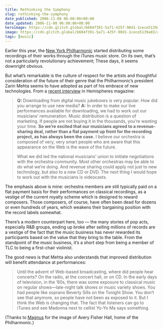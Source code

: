 ```yaml
---
title: Rethinking the Symphony
slug: rethinking-the-symphony
date_published: 2006-11-08 06:00:06+00:00
date_updated: 2006-11-08 06:00:06+00:00
heroimage: https://cdn.glitch.global/b604f391-5a71-425f-90d1-1cece5139a83/avery-fisher-hall.jpg?v=1729981592676
image: https://cdn.glitch.global/b604f391-5a71-425f-90d1-1cece5139a83/avery-fisher-hall.jpg?v=1729981592676
tags: [music]
---
```

Earlier this year, the [New York Philharmonic](http://nyphil.org/) started distributing some recordings of their works through the iTunes music store. On its own, that’s not a particularly revolutionary achievement; These days, it seems downright obvious.

But what’s remarkable is the culture of respect for the artists and thoughtful consideration of the future of their genre that the Philharmonic’s president Zarin Mehta seems to have adopted as part of his embrace of new technologies. From a [recent interview](http://www.hemispheresmagazine.com/nov06/innerviews.html) in Hemispheres magazine:

> **Q:** Downloading from digital music jukeboxes is very popular. How did you arrange to use new media?
> **A:** In order to make our live performances available for downloading, we had to work out our musicians’ remuneration. Music distribution is a question of marketing. If people are not buying it in the thousands, you’re wasting your time. **So we’re excited that our musicians agreed to a revenue-sharing deal, rather than a flat payment up front for the recording project, as has always been the case.** I believe our orchestra is composed of very, very smart people who are aware that this appearance on the Web is the wave of the future.
> 
> What we did led the national musicians’ union to initiate negotiations with the orchestra community. Most other orchestras may be able to do what we’re doing. And revenue sharing could apply not just to new technology, but also to a new CD or DVD. The next thing I would hope to work out with the musicians is videocasts.

The emphasis above is mine: orchestra members are still typically paid on a flat payment basis for their performances on classical recordings, as a vestige of the current royalty scheme which is designed to reward composers. Those composers, of course, have often been dead for dozens or even hundreds of years, which weakens their bargaining position with the record labels somewhat.

There’s a modern counterpart here, too — the many stories of pop acts, especially R&B groups, ending up broke after selling millions of records are a vestige of the fact that the music business has never rewarded its participants based on the value that they bring to the table. From the standpoint of the music business, it’s a short step from being a member of TLC to being a first-chair violinist.

The good news is that Mehta also understands that improved distribution will benefit attendance at performances:

> Until the advent of Web-based broadcasting, where did people hear concerts? On the radio, at the concert hall, or on CD. In the early days of television, in the ’60s, there was some exposure to classical music on regular shows—late-night talk shows or music variety shows. You had people like soprano Beverly Sills on the Tonight Show. You don’t see that anymore, so people have not been as exposed to it. But I think the Web is changing that. The fact that listeners can go to iTunes and see Madonna next to cellist Yo-Yo Ma says something.

(Thanks to [Magnus](http://www.flickr.com/photos/feil/83736983/) for the image of Avery Fisher Hall, home of the Philharmonic.)
